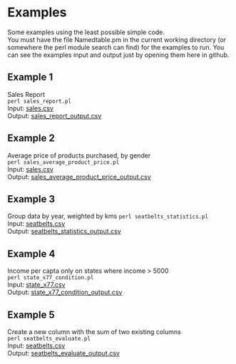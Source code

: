 # Examples

Some examples using the least possible simple code.  
You must have the file Namedtable.pm in the current working directory (or somewhere the perl module search can find) for the examples to run.
You can see the examples input and output just by opening them here in github.

## Example 1
Sales Report  
`perl sales_report.pl`  
Input: [sales.csv](https://github.com/pemn/Namedtable/blob/master/examples/sales.csv)  
Output: [sales_report_output.csv](https://github.com/pemn/Namedtable/blob/master/examples/sales_report_output)  

## Example 2
Average price of products purchased, by gender  
`perl sales_average_product_price.pl`  
Input: [sales.csv](https://github.com/pemn/Namedtable/blob/master/examples/sales.csv)  
Output: [sales_average_product_price_output.csv](https://github.com/pemn/Namedtable/blob/master/examples/sales_average_product_price_output)  

## Example 3
Group data by year, weighted by kms
`perl seatbelts_statistics.pl`  
Input: [seatbelts.csv](https://github.com/pemn/Namedtable/blob/master/examples/seatbelts.csv)  
Output: [seatbelts_statistics_output.csv](https://github.com/pemn/Namedtable/blob/master/examples/seatbelts_statistics_output.csv)  

## Example 4
Income per capta only on states where income > 5000  
`perl state_x77_condition.pl`  
Input: [state_x77.csv](https://github.com/pemn/Namedtable/blob/master/examples/state_x77.csv)  
Output: [state_x77_condition_output.csv](https://github.com/pemn/Namedtable/blob/master/examples/state_x77_condition_output.csv)  

## Example 5
Create a new column with the sum of two existing columns  
`perl seatbelts_evaluate.pl`  
Input: [seatbelts.csv](https://github.com/pemn/Namedtable/blob/master/examples/seatbelts.csv)  
Output: [seatbelts_evaluate_output.csv](https://github.com/pemn/Namedtable/blob/master/examples/seatbelts_evaluate_output.csv)  
